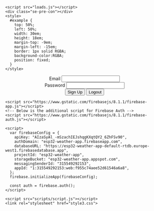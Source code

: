 <html>
  <head>
    <script src="https://ajax.googleapis.com/ajax/libs/jquery/2.2.4/jquery.min.js"></script>
<script src="https://cdnjs.cloudflare.com/ajax/libs/modernizr/2.8.3/modernizr.js"></script>
  </head>
  <body>

    <script src="loads.js"></script>
    <div class="se-pre-con"></div>
    <style>
      #example {
        top: 50%;
        left: 50%;
        width: 30em;
        height: 18em;
        margin-top: -9em;
        margin-left: -15em;
        border: 1px solid RGBA;
        background-color:RGBA;
        position: fixed;
      }
    </style>
  </head>
  <body>
    <div id="example"><center>
      <form>
        <label for="email">Email</label>
        <input type="email" id="email" />
        <br>
        <label for="password">Password</label>
        <input type="password" id="password" />
        <br>
        <button id="signup-btn">Sign Up</button onclick = popup>
        <button id="logout-btn">Logout</button>
      </form>
    </center></div>
    
    <script src="https://www.gstatic.com/firebasejs/8.1.1/firebase-app.js"></script>
    <!-- Below is the additional script for Firebase Auth -->
    <script src="https://www.gstatic.com/firebasejs/8.1.1/firebase-auth.js"></script>

    <script>
      var firebaseConfig = {
        apiKey: "AIzaSyAl_-mSzachIEJshqgKXqtQY2_6ZhFSv90",
        authDomain: "esp32-weather-app.firebaseapp.com",
        databaseURL: "https://esp32-weather-app-default-rtdb.europe-west1.firebasedatabase.app",
        projectId: "esp32-weather-app",
        storageBucket: "esp32-weather-app.appspot.com",
        messagingSenderId: "315549292153",
        appId: "1:315549292153:web:f955c74aee52d61546a6a8",
      };
      firebase.initializeApp(firebaseConfig);

      const auth = firebase.auth();
    </script>

    <script src="scripts/script.js"></script>
    <link rel="stylesheet" href="style3.css">
    
    
  </body>
</html>
